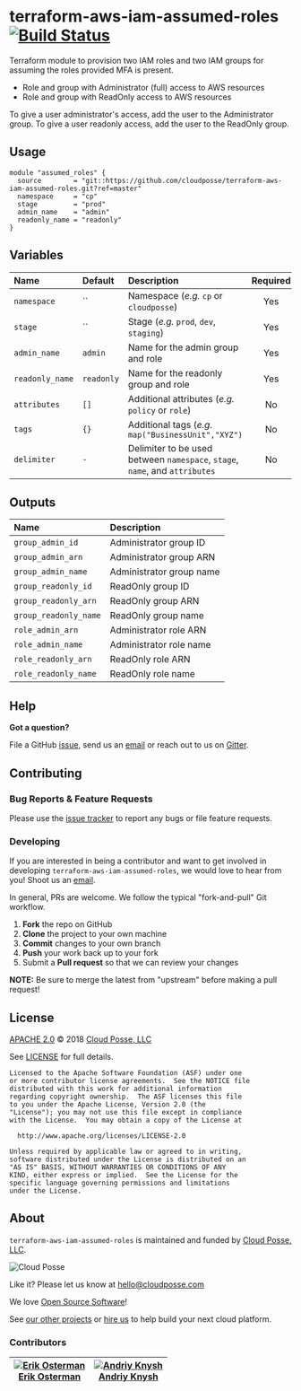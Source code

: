 # terraform-aws-iam-assumed-roles [![Build Status](https://travis-ci.org/cloudposse/terraform-aws-iam-assumed-roles.svg?branch=master)](https://travis-ci.org/cloudposse/terraform-aws-iam-assumed-roles)

Terraform module to provision two IAM roles and two IAM groups for assuming the roles provided MFA is present.

- Role and group with Administrator (full) access to AWS resources
- Role and group with ReadOnly access to AWS resources

To give a user administrator's access, add the user to the Administrator group.
To give a user readonly access, add the user to the ReadOnly group.


## Usage

```hcl
module "assumed_roles" {
  source        = "git::https://github.com/cloudposse/terraform-aws-iam-assumed-roles.git?ref=master"
  namespace     = "cp"
  stage         = "prod"
  admin_name    = "admin"
  readonly_name = "readonly"
}
```


## Variables

|  Name              |  Default           |  Description                                                                    | Required |
|:-------------------|:-------------------|:--------------------------------------------------------------------------------|:--------:|
| `namespace`        | ``                 | Namespace (_e.g._ `cp` or `cloudposse`)                                         | Yes      |
| `stage`            | ``                 | Stage (_e.g._ `prod`, `dev`, `staging`)                                         | Yes      |
| `admin_name`       | `admin`            | Name for the admin group and role                                               | Yes      |
| `readonly_name`    | `readonly`         | Name for the readonly group and role                                            | Yes      |
| `attributes`       | `[]`               | Additional attributes (_e.g._ `policy` or `role`)                               | No       |
| `tags`             | `{}`               | Additional tags (_e.g._ `map("BusinessUnit","XYZ")`                             | No       |
| `delimiter`        | `-`                | Delimiter to be used between `namespace`, `stage`, `name`, and `attributes`     | No       |


## Outputs

| Name                     | Description                  |
|:-------------------------|:-----------------------------|
| `group_admin_id`         | Administrator group ID       |
| `group_admin_arn`        | Administrator group ARN      |
| `group_admin_name`       | Administrator group name     |
| `group_readonly_id`      | ReadOnly group ID            |
| `group_readonly_arn`     | ReadOnly group ARN           |
| `group_readonly_name`    | ReadOnly group name          |
| `role_admin_arn`         | Administrator role ARN       |
| `role_admin_name`        | Administrator role name      |
| `role_readonly_arn`      | ReadOnly role ARN            |
| `role_readonly_name`     | ReadOnly role name           |


## Help

**Got a question?**

File a GitHub [issue](https://github.com/cloudposse/terraform-aws-iam-assumed-roles/issues), send us an [email](mailto:hello@cloudposse.com) or reach out to us on [Gitter](https://gitter.im/cloudposse/).


## Contributing

### Bug Reports & Feature Requests

Please use the [issue tracker](https://github.com/cloudposse/terraform-aws-iam-assumed-roles/issues) to report any bugs or file feature requests.

### Developing

If you are interested in being a contributor and want to get involved in developing `terraform-aws-iam-assumed-roles`, we would love to hear from you! Shoot us an [email](mailto:hello@cloudposse.com).

In general, PRs are welcome. We follow the typical "fork-and-pull" Git workflow.

 1. **Fork** the repo on GitHub
 2. **Clone** the project to your own machine
 3. **Commit** changes to your own branch
 4. **Push** your work back up to your fork
 5. Submit a **Pull request** so that we can review your changes

**NOTE:** Be sure to merge the latest from "upstream" before making a pull request!


## License

[APACHE 2.0](LICENSE) © 2018 [Cloud Posse, LLC](https://cloudposse.com)

See [LICENSE](LICENSE) for full details.

    Licensed to the Apache Software Foundation (ASF) under one
    or more contributor license agreements.  See the NOTICE file
    distributed with this work for additional information
    regarding copyright ownership.  The ASF licenses this file
    to you under the Apache License, Version 2.0 (the
    "License"); you may not use this file except in compliance
    with the License.  You may obtain a copy of the License at

      http://www.apache.org/licenses/LICENSE-2.0

    Unless required by applicable law or agreed to in writing,
    software distributed under the License is distributed on an
    "AS IS" BASIS, WITHOUT WARRANTIES OR CONDITIONS OF ANY
    KIND, either express or implied.  See the License for the
    specific language governing permissions and limitations
    under the License.


## About

`terraform-aws-iam-assumed-roles` is maintained and funded by [Cloud Posse, LLC][website].

![Cloud Posse](https://cloudposse.com/logo-300x69.png)


Like it? Please let us know at <hello@cloudposse.com>

We love [Open Source Software](https://github.com/cloudposse/)!

See [our other projects][community]
or [hire us][hire] to help build your next cloud platform.

  [website]: https://cloudposse.com/
  [community]: https://github.com/cloudposse/
  [hire]: https://cloudposse.com/contact/


### Contributors

| [![Erik Osterman][erik_img]][erik_web]<br/>[Erik Osterman][erik_web] | [![Andriy Knysh][andriy_img]][andriy_web]<br/>[Andriy Knysh][andriy_web] |
|-------------------------------------------------------|------------------------------------------------------------------|

  [erik_img]: http://s.gravatar.com/avatar/88c480d4f73b813904e00a5695a454cb?s=144
  [erik_web]: https://github.com/osterman/
  [andriy_img]: https://avatars0.githubusercontent.com/u/7356997?v=4&u=ed9ce1c9151d552d985bdf5546772e14ef7ab617&s=144
  [andriy_web]: https://github.com/aknysh/
